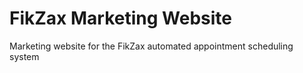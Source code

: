 # FikZax Marketing Website

Marketing website for the FikZax automated appointment scheduling system

